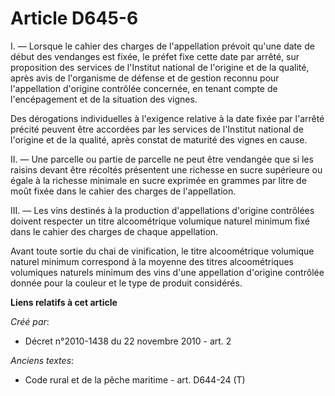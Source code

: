 # Article D645-6

I. ― Lorsque le cahier des charges de l'appellation prévoit qu'une date de début des vendanges est fixée, le préfet fixe
cette date par arrêté, sur proposition des services de l'Institut national de l'origine et de la qualité, après avis de
l'organisme de défense et de gestion reconnu pour l'appellation d'origine contrôlée concernée, en tenant compte de
l'encépagement et de la situation des vignes. 

Des dérogations individuelles à l'exigence relative à la date fixée par l'arrêté précité peuvent être accordées par les
services de l'Institut national de l'origine et de la qualité, après constat de maturité des vignes en cause. 

II. ― Une parcelle ou partie de parcelle ne peut être vendangée que si les raisins devant être récoltés présentent une
richesse en sucre supérieure ou égale à la richesse minimale en sucre exprimée en grammes par litre de moût fixée dans le
cahier des charges de l'appellation. 

III. ― Les vins destinés à la production d'appellations d'origine contrôlées doivent respecter un titre alcoométrique
volumique naturel minimum fixé dans le cahier des charges de chaque appellation. 

Avant toute sortie du chai de vinification, le titre alcoométrique volumique naturel minimum correspond à la moyenne des
titres alcoométriques volumiques naturels minimum des vins d'une appellation d'origine contrôlée donnée pour la couleur et le
type de produit considérés.

**Liens relatifs à cet article**

_Créé par_:

  - Décret n°2010-1438 du 22 novembre 2010 - art. 2

_Anciens textes_:

  - Code rural et de la pêche maritime - art. D644-24 (T)
